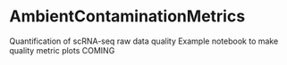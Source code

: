 # AmbientContaminationMetrics
Quantification of scRNA-seq raw data quality
Example notebook to make quality metric plots COMING  
